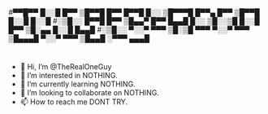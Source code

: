 #
#▀▀█▀▀ █░░█ █▀▀ ▒█▀▀█ █▀▀ █▀▀█ █░░ ▒█▀▀▀█ █▀▀▄ █▀▀ ▒█▀▀█ █░░█ █░░█ 
#░▒█░░ █▀▀█ █▀▀ ▒█▄▄▀ █▀▀ █▄▄█ █░░ ▒█░░▒█ █░░█ █▀▀ ▒█░▄▄ █░░█ █▄▄█ 
#░▒█░░ ▀░░▀ ▀▀▀ ▒█░▒█ ▀▀▀ ▀░░▀ ▀▀▀ ▒█▄▄▄█ ▀░░▀ ▀▀▀ ▒█▄▄█ ░▀▀▀ ▄▄▄█
#
- 👋 Hi, I’m @TheRealOneGuy
- 👀 I’m interested in NOTHING.
- 🌱 I’m currently learning NOTHING.
- 💞️ I’m looking to collaborate on NOTHING.
- 📫 How to reach me DONT TRY.

